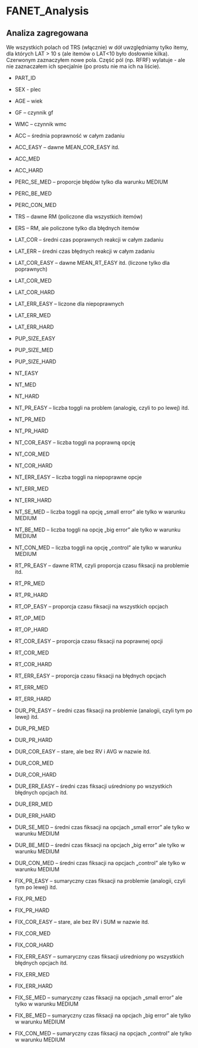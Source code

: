 # FANET_Analysis

## Analiza zagregowana
We wszystkich polach od TRS (włącznie) w dół uwzględniamy tylko itemy, dla których LAT &gt; 10 s (ale
itemów o LAT&lt;10 było dosłownie kilka). Czerwonym zaznaczyłem nowe pola. Część pól (np. RFRF)
wylatuje - ale nie zaznaczałem ich specjalnie (po prostu nie ma ich na liście).

* PART_ID
* SEX - plec
* AGE – wiek
* GF – czynnik gf
* WMC – czynnik wmc
* ACC – średnia poprawność w całym zadaniu
* ACC_EASY – dawne MEAN_COR_EASY itd.
* ACC_MED
* ACC_HARD
* PERC_SE_MED – proporcje błędów tylko dla warunku MEDIUM
* PERC_BE_MED
* PERC_CON_MED
* TRS – dawne RM (policzone dla wszystkich itemów)
* ERS – RM, ale policzone tylko dla błędnych itemów
* LAT_COR – średni czas poprawnych reakcji w całym zadaniu
* LAT_ERR – średni czas błędnych reakcji w całym zadaniu
* LAT_COR_EASY – dawne MEAN_RT_EASY itd. (liczone tylko dla poprawnych)
* LAT_COR_MED
* LAT_COR_HARD
* LAT_ERR_EASY – liczone dla niepoprawnych
* LAT_ERR_MED
* LAT_ERR_HARD
* PUP_SIZE_EASY
* PUP_SIZE_MED
* PUP_SIZE_HARD
* NT_EASY
* NT_MED
* NT_HARD
* NT_PR_EASY – liczba toggli na problem (analogię, czyli to po lewej) itd.
* NT_PR_MED
* NT_PR_HARD
* NT_COR_EASY – liczba toggli na poprawną opcję
* NT_COR_MED
* NT_COR_HARD
* NT_ERR_EASY – liczba toggli na niepoprawne opcje
* NT_ERR_MED
* NT_ERR_HARD
* NT_SE_MED – liczba toggli na opcję „small error” ale tylko w warunku MEDIUM
* NT_BE_MED – liczba toggli na opcję „big error” ale tylko w warunku MEDIUM
* NT_CON_MED – liczba toggli na opcję „control” ale tylko w warunku MEDIUM
* RT_PR_EASY – dawne RTM, czyli proporcja czasu fiksacji na problemie itd.
* RT_PR_MED
* RT_PR_HARD
* RT_OP_EASY – proporcja czasu fiksacji na wszystkich opcjach
* RT_OP_MED
* RT_OP_HARD
* RT_COR_EASY – proporcja czasu fiksacji na poprawnej opcji
* RT_COR_MED
* RT_COR_HARD
* RT_ERR_EASY – proporcja czasu fiksacji na błędnych opcjach
* RT_ERR_MED
* RT_ERR_HARD
* DUR_PR_EASY – średni czas fiksacji na problemie (analogii, czyli tym po lewej) itd.
* DUR_PR_MED
* DUR_PR_HARD
* DUR_COR_EASY – stare, ale bez RV i AVG w nazwie itd.
* DUR_COR_MED
* DUR_COR_HARD
* DUR_ERR_EASY – średni czas fiksacji uśredniony po wszystkich błędnych opcjach itd.

* DUR_ERR_MED
* DUR_ERR_HARD
* DUR_SE_MED – średni czas fiksacji na opcjach „small error” ale tylko w warunku MEDIUM
* DUR_BE_MED – średni czas fiksacji na opcjach „big error” ale tylko w warunku MEDIUM
* DUR_CON_MED – średni czas fiksacji na opcjach „control” ale tylko w warunku MEDIUM
* FIX_PR_EASY – sumaryczny czas fiksacji na problemie (analogii, czyli tym po lewej) itd.
* FIX_PR_MED
* FIX_PR_HARD
* FIX_COR_EASY – stare, ale bez RV i SUM w nazwie itd.
* FIX_COR_MED
* FIX_COR_HARD
* FIX_ERR_EASY – sumaryczny czas fiksacji uśredniony po wszystkich błędnych opcjach itd.
* FIX_ERR_MED
* FIX_ERR_HARD
* FIX_SE_MED – sumaryczny czas fiksacji na opcjach „small error” ale tylko w warunku MEDIUM
* FIX_BE_MED – sumaryczny czas fiksacji na opcjach „big error” ale tylko w warunku MEDIUM
* FIX_CON_MED – sumaryczny czas fiksacji na opcjach „control” ale tylko w warunku MEDIUM
